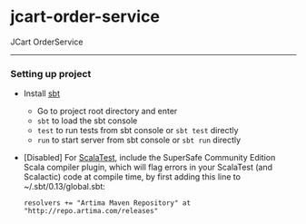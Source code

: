 # jcart-order-service
JCart OrderService

___
### Setting up project

* Install [sbt](http://www.scala-sbt.org/1.0/docs/Setup.html)
    - Go to project root directory and enter
    - `sbt` to load the sbt console
    - `test` to run tests from sbt console or `sbt test` directly
    - `run` to start server from sbt console or `sbt run` directly

* [Disabled] For [ScalaTest](http://www.scalatest.org/install), include the SuperSafe Community Edition Scala compiler plugin, which will flag errors in your ScalaTest (and Scalactic) code at compile time, by first adding this line to ~/.sbt/0.13/global.sbt:
  ```
  resolvers += "Artima Maven Repository" at "http://repo.artima.com/releases"
    ```
